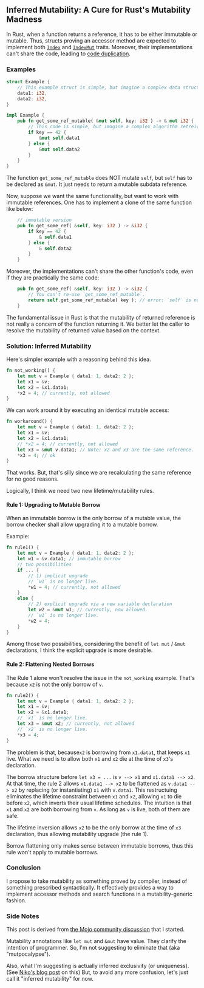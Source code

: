 ## Inferred Mutability: A Cure for Rust's Mutability Madness

In Rust, when a function returns a reference, it has to be either immutable or mutable. Thus, structs proving an accessor method are expected to implement both [`Index`](https://doc.rust-lang.org/std/ops/trait.Index.html) and [`IndexMut`](https://doc.rust-lang.org/std/ops/trait.IndexMut.html) traits. Moreover, their implementations can't share the code, leading to [code duplication](https://stackoverflow.com/questions/37914373/how-to-avoid-redundant-code-when-implementing-index-and-indexmut-in-rust).

### Examples

```rust
struct Example {
    // This example struct is simple, but imagine a complex data structure.
    data1: i32,
    data2: i32,
}

impl Example {
    pub fn get_some_ref_mutable( &mut self, key: i32 ) -> & mut i32 {
        // This code is simple, but imagine a complex algorithm retreiving a reference.
        if key == 42 {
            &mut self.data1
        } else {
            &mut self.data2
        }
    }
}
```

The function `get_some_ref_mutable` does NOT mutate `self`, but `self` has to be declared as `&mut`. It just needs to return a mutable subdata reference.

Now, suppose we want the same functionality, but want to work with immutable references. One has to implement a clone of the same function like below:

```rust
    // immutable version
    pub fn get_some_ref( &self, key: i32 ) -> &i32 {
        if key == 42 {
            & self.data1
        } else {
            & self.data2
        }
    }
```

Moreover, the implementations can't share the other function's code, even if they are practically the same code:
```rust
    pub fn get_some_ref( &self, key: i32 ) -> &i32 {
        // You can't re-use `get_some_ref_mutable`.
        return self.get_some_ref_mutable( key ); // error: `self` is not mutable.
    }
```

The fundamental issue in Rust is that the mutability of returned reference is not really a concern of the function returning it. We better let the caller to resolve the mutability of returned value based on the context.


### Solution: Inferred Mutability

Here's simpler example with a reasoning behind this idea.

```rust
fn not_working() {
    let mut v = Example { data1: 1, data2: 2 };
    let x1 = &v;
    let x2 = &x1.data1;
    *x2 = 4; // currently, not allowed
}
```

We can work around it by executing an identical mutable access:
```rust
fn workaround() {
    let mut v = Example { data1: 1, data2: 2 };
    let x1 = &v;
    let x2 = &x1.data1;
    // *x2 = 4; // currently, not allowed
    let x3 = &mut v.data1; // Note: x2 and x3 are the same reference.
    *x3 = 4; // ok
}
```
That works. But, that's silly since we are recalculating the same reference for no good reasons.

Logically, I think we need two new lifetime/mutability rules.

#### Rule 1: Upgrading to Mutable Borrow

When an immutable borrow is the only borrow of a mutable value, the borrow checker shall allow upgrading it to a mutable borrow.

Example:
```rust
fn rule1() {
    let mut v = Example { data1: 1, data2: 2 };
    let w1 = &v.data1; // immutable borrow
    // two possibilities
    if ... {
        // 1) implicit upgrade
        // `w1` is no longer live.
        *w1 = 4; // currently, not allowed
    }
    else {
        // 2) explicit upgrade via a new variable declaration
        let w2 = &mut w1; // currently, now allowed.
        // `w1` is no longer live.
        *w2 = 4;
    }
}
```

Among those two possibilities, considering the benefit of `let mut` / `&mut` declarations, I think the explicit upgrade is more desirable.

#### Rule 2: Flattening Nested Borrows

The Rule 1 alone won't resolve the issue in the `not_working` example. That's because `x2` is not the only borrow of `v`.

```rust
fn rule2() {
    let mut v = Example { data1: 1, data2: 2 };
    let x1 = &v;
    let x2 = &x1.data1;
    // `x1` is no longer live.
    let x3 = &mut x2; // currently, not allowed
    // `x2` is no longer live.
    *x3 = 4;
}
```

The problem is that, because`x2` is borrowing from `x1.data1`, that keeps `x1` live. What we need is to allow both `x1` and `x2` die at the time of `x3`'s declaration.

The borrow structure before `let x3 = ...` is `v --> x1` and `x1.data1 --> x2`. At that time, the rule 2 allows `x1.data1 --> x2` to be flattened as `v.data1 --> x2` by replacing (or instantiating) `x1` with `v.data1`. This restructuing eliminates the lifetime constraint between `x1` and `x2`, allowing `x1` to die before `x2`, which inverts their usual lifetime schedules. The intuition is that `x1` and `x2` are both borrowing from `v`. As long as `v` is live, both of them are safe.

The lifetime inversion allows `x2` to be the only borrow at the time of `x3` declaration, thus allowing mutability upgrade (the rule 1).

Borrow flattening only makes sense between immutable borrows, thus this rule won't apply to mutable borrows.

### Conclusion

I propose to take mutability as something proved by compiler, instead of something prescribed syntactically. It effectively provides a way to implement accessor methods and search functions in a mutability-generic fashion.


### Side Notes

This post is derived from [the Mojo community discussion](https://github.com/modularml/mojo/discussions/1568) that I started.

Mutability annotations like `let mut` and `&mut` have value. They clarify the intention of programmer. So, I'm not suggesting to eliminate that (aka "mutpocalypse").

Also, what I'm suggesting is actually inferred exclusivity (or uniqueness). (See [Niko's blog post](https://smallcultfollowing.com/babysteps/blog/2014/05/13/focusing-on-ownership/) on this) But, to avoid any more confusion, let's just call it "inferred mutability" for now.

